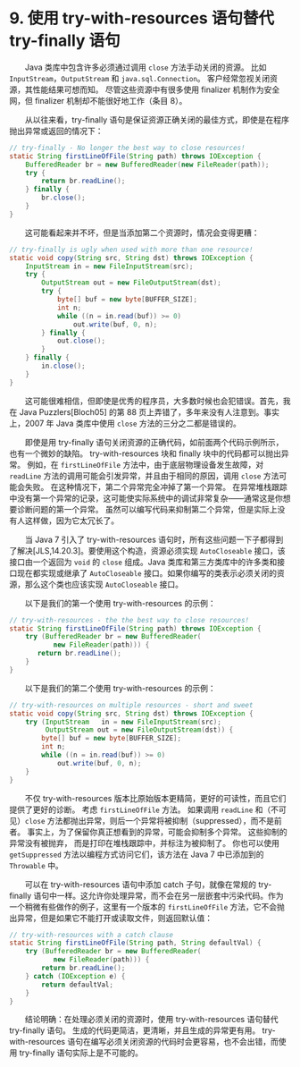 # 9. 使用 try-with-resources 语句替代 try-finally 语句

　　Java 类库中包含许多必须通过调用 `close` 方法手动关闭的资源。 比如 `InputStream`，`OutputStream` 和 `java.sql.Connection`。 客户经常忽视关闭资源，其性能结果可想而知。 尽管这些资源中有很多使用 finalizer 机制作为安全网，但 finalizer 机制却不能很好地工作（条目 8）。

　　从以往来看，try-finally 语句是保证资源正确关闭的最佳方式，即使是在程序抛出异常或返回的情况下：

```java
// try-finally - No longer the best way to close resources!
static String firstLineOfFile(String path) throws IOException {
    BufferedReader br = new BufferedReader(new FileReader(path));
    try {
        return br.readLine();
    } finally {
        br.close();
    }
}
```

　　这可能看起来并不坏，但是当添加第二个资源时，情况会变得更糟：

```java
// try-finally is ugly when used with more than one resource!
static void copy(String src, String dst) throws IOException {
    InputStream in = new FileInputStream(src);
    try {
        OutputStream out = new FileOutputStream(dst);
        try {
            byte[] buf = new byte[BUFFER_SIZE];
            int n;
            while ((n = in.read(buf)) >= 0)
                out.write(buf, 0, n);
        } finally {
            out.close();
        }
    } finally {
        in.close();
    }
}
```
　　这可能很难相信，但即使是优秀的程序员，大多数时候也会犯错误。首先，我在 Java Puzzlers[Bloch05] 的第 88 页上弄错了，多年来没有人注意到。事实上，2007 年 Java 类库中使用 `close` 方法的三分之二都是错误的。

　　即使是用 try-finally 语句关闭资源的正确代码，如前面两个代码示例所示，也有一个微妙的缺陷。 try-with-resources 块和 finally 块中的代码都可以抛出异常。 例如，在 `firstLineOfFile` 方法中，由于底层物理设备发生故障，对 `readLine` 方法的调用可能会引发异常，并且由于相同的原因，调用 `close` 方法可能会失败。 在这种情况下，第二个异常完全冲掉了第一个异常。 在异常堆栈跟踪中没有第一个异常的记录，这可能使实际系统中的调试非常复杂——通常这是你想要诊断问题的第一个异常。 虽然可以编写代码来抑制第二个异常，但是实际上没有人这样做，因为它太冗长了。

　　当 Java 7 引入了 try-with-resources 语句时，所有这些问题一下子都得到了解决[JLS,14.20.3]。要使用这个构造，资源必须实现 `AutoCloseable` 接口，该接口由一个返回为 `void` 的 `close` 组成。Java 类库和第三方类库中的许多类和接口现在都实现或继承了 `AutoCloseable` 接口。如果你编写的类表示必须关闭的资源，那么这个类也应该实现 `AutoCloseable` 接口。

　　以下是我们的第一个使用 try-with-resources 的示例：

```java
// try-with-resources - the the best way to close resources!
static String firstLineOfFile(String path) throws IOException {
    try (BufferedReader br = new BufferedReader(
           new FileReader(path))) {
       return br.readLine();
    }
}
```

　　以下是我们的第二个使用 try-with-resources 的示例：

```java
// try-with-resources on multiple resources - short and sweet
static void copy(String src, String dst) throws IOException {
    try (InputStream   in = new FileInputStream(src);
         OutputStream out = new FileOutputStream(dst)) {
        byte[] buf = new byte[BUFFER_SIZE];
        int n;
        while ((n = in.read(buf)) >= 0)
            out.write(buf, 0, n);
    }
}
```
　　不仅 try-with-resources 版本比原始版本更精简，更好的可读性，而且它们提供了更好的诊断。 考虑 `firstLineOfFile` 方法。 如果调用 `readLine` 和（不可见）`close` 方法都抛出异常，则后一个异常将被抑制（suppressed），而不是前者。 事实上，为了保留你真正想看到的异常，可能会抑制多个异常。 这些抑制的异常没有被抛弃， 而是打印在堆栈跟踪中，并标注为被抑制了。 你也可以使用 `getSuppressed` 方法以编程方式访问它们，该方法在 Java 7 中已添加到的 `Throwable` 中。

　　可以在 try-with-resources 语句中添加 catch 子句，就像在常规的 try-finally 语句中一样。这允许你处理异常，而不会在另一层嵌套中污染代码。作为一个稍微有些做作的例子，这里有一个版本的 `firstLineOfFile` 方法，它不会抛出异常，但是如果它不能打开或读取文件，则返回默认值：


```java
// try-with-resources with a catch clause
static String firstLineOfFile(String path, String defaultVal) {
    try (BufferedReader br = new BufferedReader(
           new FileReader(path))) {
        return br.readLine();
    } catch (IOException e) {
        return defaultVal;
    }
}
```

　　结论明确：在处理必须关闭的资源时，使用 try-with-resources 语句替代 try-finally 语句。 生成的代码更简洁，更清晰，并且生成的异常更有用。 try-with-resources 语句在编写必须关闭资源的代码时会更容易，也不会出错，而使用 try-finally 语句实际上是不可能的。


